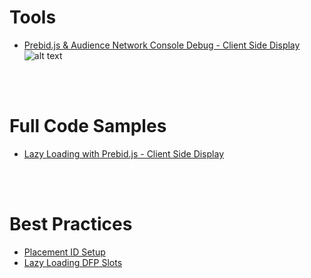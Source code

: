 # Tools
  - [Prebid.js & Audience Network Console Debug - Client Side Display](https://github.com/jfb716/bidding-audnet/tree/master/prebid-audnet-debug-tool)
![alt text](/prebid-audnet-debug-tool/images/example_1.png)

<br>
<br>

# Full Code Samples
  - [Lazy Loading with Prebid.js - Client Side Display](https://github.com/jfb716/bidding-audnet/tree/master/full-code-samples/display-client-lazyloading-prebid)


<br>
<br>

# Best Practices
  - [Placement ID Setup](https://github.com/jfb716/bidding-audnet/tree/master/placement-setup)
  - [Lazy Loading DFP Slots](https://github.com/jfb716/bidding-audnet/tree/master/lazy-loading-setup)
